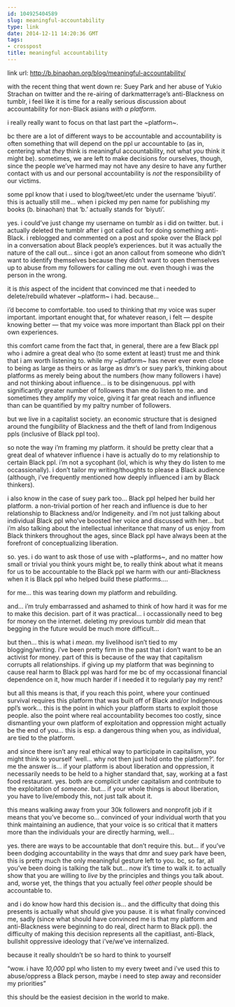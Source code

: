 ```yaml
---
id: 104925404589
slug: meaningful-accountability
type: link
date: 2014-12-11 14:20:36 GMT
tags:
- crosspost
title: meaningful accountability
---
```

link url: http://b.binaohan.org/blog/meaningful-accountability/

<p>with the recent thing that went down re: Suey Park and her abuse of Yukio Strachan on twitter and the re-airing of darkmatterrage&rsquo;s anti-Blackness on tumblr, i feel like it is time for a really serious discussion about accountability for non-Black asians <em>with a platform</em>.</p>

<p>i really really want to focus on that last part the ~platform~.</p>

<p>bc there are a lot of different ways to be accountable and accountability is often something that will depend on the ppl ur accountable to (as in, centering what <em>they</em> think is meaningful accountability, not what <em>you</em> think it might be). sometimes, we are left to make decisions for ourselves, though, since the people we&rsquo;ve harmed may not have any desire to have any further contact with us and our personal accountability is <em>not</em> the responsibility of our victims.</p>

<p>some ppl know that i used to blog/tweet/etc under the username &lsquo;biyuti&rsquo;. this is actually still me&hellip; when i picked my pen name for publishing my books (b. binaohan) that &lsquo;b.&rsquo; actually stands for &lsquo;biyuti&rsquo;.</p>

<p>yes. i could&rsquo;ve just change my username on tumblr as i did on twitter. but. i actually deleted the tumblr after i got called out for doing something anti-Black. i reblogged and commented on a post and spoke over the Black ppl in a conversation about Black people&rsquo;s experiences. but it was actually the nature of the call out&hellip; since i got an anon callout from someone who didn&rsquo;t want to identify themselves because they didn&rsquo;t want to open themselves up to abuse from my followers for calling me out. even though i was the person in the wrong.</p>

<p>it is <em>this</em> aspect of the incident that convinced me that i needed to delete/rebuild whatever ~platform~ i had. because&hellip;</p>

<p>i&rsquo;d become to comfortable. too used to thinking that my voice was super important. important enought that, for whatever reason, i felt &mdash; despite knowing better &mdash; that my voice was more important than Black ppl on their own experiences.</p>

<p>this comfort came from the fact that, in general, there are a few Black ppl who i admire a great deal who (to some extent at least) trust me and think that i am worth listening to. while my ~platform~ has never ever even close to being as large as theirs or as large as dmr&rsquo;s or suey park&rsquo;s, thinking about platforms as merely being about the numbers (how many followers i have) and not thinking about influence&hellip; is to be disingenuous. ppl with significantly greater number of followers than me do listen to me. and sometimes they amplify my voice, giving it far great reach and influence than can be quantified by my paltry number of followers.</p>

<p>but we live in a capitalist society. an economic structure that is designed around the fungibility of Blackness and the theft of land from Indigenous ppls (inclusive of Black ppl too).</p>

<p>so note the way i&rsquo;m framing my platform. it should be pretty clear that a great deal of whatever influence i have is actually do to my relationship to certain Black ppl. i&rsquo;m not a sycophant (lol, which is why they do listen to me occassionally). i don&rsquo;t tailor my writing/thoughts to please a Black audience (although, i&rsquo;ve frequently mentioned how deeply influenced i am by Black thinkers).</p>

<p>i also know in the case of suey park too&hellip; Black ppl helped her build her platform. a non-trivial portion of her reach and influence is due to her relationship to Blackness and/or Indigeneity. and i&rsquo;m not just talking about individual Black ppl who&rsquo;ve boosted her voice and discussed with her&hellip; but i&rsquo;m also talking about the intellectual inheritance that many of us enjoy from Black thinkers throughout the ages, since Black ppl have always been at the forefront of conceptualizing liberation.</p>

<p>so. yes. i do want to ask those of use with ~platforms~, and no matter how small or trivial you think yours might be, to really think about what it means for us to be accountable to the Black ppl we harm with our anti-Blackness when it is Black ppl who helped build these platforms&hellip;.</p>

<p>for me&hellip; this was tearing down my platform and rebuilding.</p>

<p>and&hellip; i&rsquo;m truly embarrassed and ashamed to think of how hard it was for me to make this decision. part of it was practical&hellip; i occassionally need to beg for money on the internet. deleting my previous tumblr did mean that begging in the future would be much more difficult&hellip;</p>

<p>but then&hellip; this is what i <em>mean</em>. my livelihood isn&rsquo;t tied to my blogging/writing. i&rsquo;ve been pretty firm in the past that i don&rsquo;t want to be an activist for money. part of this is because of the way that capitalism corrupts all relationships. if giving up my platform that was beginning to cause real harm to Black ppl was hard for me bc of my occassional financial dependence on it, how much harder if i needed it to regularly pay my rent?</p>

<p>but all this means is that, if you reach this point, where your continued survival requires this platform that was built off of Black and/or Indigenous ppl&rsquo;s work&hellip; this is the point in which your platform starts to exploit those people. also the point where real accountability becomes too costly, since dismantling your own platform of exploitation and oppression might actually be the end of you&hellip; this is esp. a dangerous thing when you, as individual, are tied to the platform.</p>

<p>and since there isn&rsquo;t any real ethical way to participate in capitalism, you might think to yourself &lsquo;well&hellip; why not then just hold onto the platform?&rsquo;. for me the answer is&hellip; if your platform is about liberation and oppression, it necessarily needs to be held to a higher standard that, say, working at a fast food restaurant. yes. both are complicit under capitalism and contribute to the exploitation of <em>someone</em>. but&hellip; if your whole things is about liberation, you have to live/embody this, not just talk about it.</p>

<p>this means walking away from your 30k followers and nonprofit job if it means that you&rsquo;ve become so&hellip; convinced of your individual worth that you think maintaining an audience, that your voice is so critical that it matters more than the individuals your are directly harming, well&hellip;</p>

<p>yes. there are ways to be accountable that don&rsquo;t require this. but&hellip; if you&rsquo;ve been dodging accountability in the ways that dmr and suey park have been, this is pretty much the only meaningful gesture left to you. bc, so far, all you&rsquo;ve been doing is talking the talk but&hellip; now it&rsquo;s time to walk it. to actually show that you are willing to <em>live</em> by the principles and things you talk about. and, worse yet, the things that you actually feel <em>other</em> people should be accountable to.</p>

<p>and i do know how hard this decision is&hellip; and the difficulty that doing this presents is actually what should give you pause. it is what finally convinced me, sadly (since what should have convinced me is that my platform and anti-Blackness were beginning to do real, direct harm to Black ppl). the difficulty of making this decision represents all the capitliast, anti-Black, bullshit oppressive ideology that i&rsquo;ve/we&rsquo;ve internalized.</p>

<p>because it really shouldn&rsquo;t be so hard to think to yourself</p>

<p>&ldquo;wow. i have <em>10,000</em> ppl who listen to my every tweet and i&rsquo;ve used this to abuse/oppress a Black person, maybe i need to step away and reconsider my priorities&rdquo;</p>

<p>this should be the easiest decision in the world to make.</p>
<br><br>
